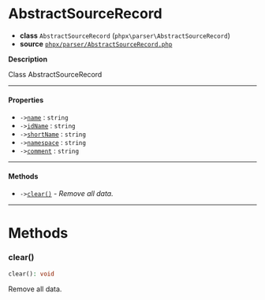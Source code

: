 # AbstractSourceRecord

- **class** `AbstractSourceRecord` (`phpx\parser\AbstractSourceRecord`)
- **source** [`phpx/parser/AbstractSourceRecord.php`](./src/main/resources/JPHP-INF/sdk/phpx/parser/AbstractSourceRecord.php)

**Description**

Class AbstractSourceRecord

---

#### Properties

- `->`[`name`](#prop-name) : `string`
- `->`[`idName`](#prop-idname) : `string`
- `->`[`shortName`](#prop-shortname) : `string`
- `->`[`namespace`](#prop-namespace) : `string`
- `->`[`comment`](#prop-comment) : `string`

---

#### Methods

- `->`[`clear()`](#method-clear) - _Remove all data._

---
# Methods

<a name="method-clear"></a>

### clear()
```php
clear(): void
```
Remove all data.